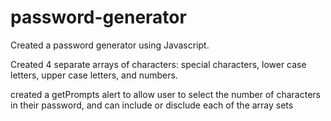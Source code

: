 # password-generator

Created a password generator using Javascript.

Created 4 separate arrays of characters: special characters, lower case letters, upper case letters, and numbers.

created a getPrompts alert to allow user to select the number of characters in their password, and can include or disclude each of the array sets

